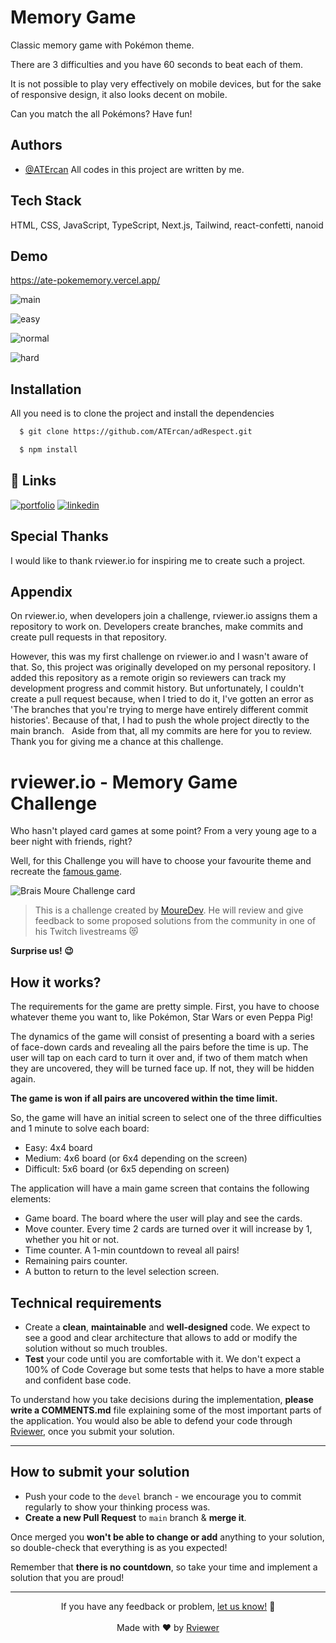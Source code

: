 
# Memory Game

Classic memory game with Pokémon theme. 

There are 3 difficulties and you have 60 seconds to beat each of them.

It is not possible to play very effectively on mobile devices, but for the sake of responsive design, it also looks decent on mobile.

Can you match the all Pokémons? Have fun!


## Authors

- [@ATErcan](https://www.github.com/ATErcan)
All codes in this project are written by me.


## Tech Stack

HTML, CSS, JavaScript, TypeScript, Next.js, Tailwind, react-confetti, nanoid


## Demo

https://ate-pokememory.vercel.app/

![main](main-menu.png)

![easy](easy.png)

![normal](normal.png)

![hard](hard.png)

## Installation
All you need is to clone the project and install the dependencies
```bash
  $ git clone https://github.com/ATErcan/adRespect.git

  $ npm install
```
## 🔗 Links
[![portfolio](https://img.shields.io/badge/my_portfolio-000?style=for-the-badge&logo=ko-fi&logoColor=white)](https://ate-portfolio-next.vercel.app/)
[![linkedin](https://img.shields.io/badge/linkedin-0A66C2?style=for-the-badge&logo=linkedin&logoColor=white)](https://www.linkedin.com/in/ahmet-talha-ercan/)


## Special Thanks

I would like to thank rviewer.io for inspiring me to create such a project.

## Appendix

On rviewer.io, when developers join a challenge, rviewer.io assigns them a repository to work on. Developers create branches, make commits and create pull requests in that repository.

However, this was my first challenge on rviewer.io and I wasn't aware of that. So, this project was originally developed on my personal repository. I added this repository as a remote origin so reviewers can track my development progress and commit history. But unfortunately, I couldn't create a pull request because, when I tried to do it, I've gotten an error as 'The branches that you're trying to merge have entirely different commit histories'. Because of that, I had to push the whole project directly to the main branch.
 
Aside from that, all my commits are here for you to review. Thank you for giving me a chance at this challenge.

# rviewer.io - Memory Game Challenge

Who hasn't played card games at some point? From a very young age to a beer night with friends, right?

Well, for this Challenge you will have to choose your favourite theme and recreate
the [famous game](https://en.wikipedia.org/wiki/Concentration_(card_game)).

![Brais Moure Challenge card](moure_memory-game.png)

> This is a challenge created by [MoureDev](https://www.twitch.tv/mouredev). He will review and give feedback to some
> proposed solutions from the community in one of his Twitch livestreams 😻 

**Surprise us! 😉**

## How it works?

The requirements for the game are pretty simple. First, you have to choose whatever theme you want to, like
Pokémon, Star Wars or even Peppa Pig!

The dynamics of the game will consist of presenting a board with a series of face-down cards and revealing all the pairs
before the time is up. The user will tap on each card to turn it over and, if two of them match when they are uncovered,
they will be turned face up. If not, they will be hidden again.

**The game is won if all pairs are uncovered within the time limit.**

So, the game will have an initial screen to select one of the three difficulties and 1 minute to solve each board:

* Easy: 4x4 board
* Medium: 4x6 board (or 6x4 depending on the screen)
* Difficult: 5x6 board (or 6x5 depending on screen)

The application will have a main game screen that contains the following elements:

* Game board. The board where the user will play and see the cards.
* Move counter. Every time 2 cards are turned over it will increase by 1, whether you hit or not.
* Time counter. A 1-min countdown to reveal all pairs!
* Remaining pairs counter.
* A button to return to the level selection screen.

## Technical requirements

* Create a **clean**, **maintainable** and **well-designed** code. We expect to see a good and clear architecture that
  allows to add or modify the solution without so much troubles.
* **Test** your code until you are comfortable with it. We don't expect a 100% of Code Coverage but some tests that
  helps to have a more stable and confident base code.

To understand how you take decisions during the implementation, **please write a COMMENTS.md** file explaining some of
the most important parts of the application. You would also be able to defend your code through
[Rviewer](https://rviewer.io), once you submit your solution.

---

## How to submit your solution

* Push your code to the `devel` branch - we encourage you to commit regularly to show your thinking process was.
* **Create a new Pull Request** to `main` branch & **merge it**.

Once merged you **won't be able to change or add** anything to your solution, so double-check that everything is as you
expected!

Remember that **there is no countdown**, so take your time and implement a solution that you are proud!

--- 

<p align="center">
  If you have any feedback or problem, <a href="mailto:help@rviewer.io">let us know!</a> 🤘
  <br><br>
  Made with ❤️ by <a href="https://rviewer.io">Rviewer</a>
</p>